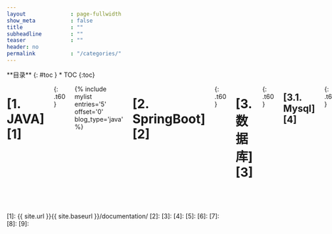 ```yaml
---
layout              : page-fullwidth
show_meta           : false
title               : ""
subheadline         : ""
teaser              : ""
header: no
permalink           : "/categories/"
---
```



<div class="medium-4 medium-push-9 columns" markdown="1">
<div id = "wheel" class="panel radius" markdown="1">
**目录**
{: #toc }
*  TOC
{:toc}
</div>
</div><!-- /.medium-4.columns -->
<div class="medium-8 medium-pull-4 columns" markdown="1">


# [1. JAVA][1]
{: .t60 }

{% include mylist entries='5' offset='0' blog_type='java' %}


# [2. SpringBoot][2]
{: .t60 }

# [3. 数据库][3]
{: .t60 }


## [3.1. Mysql][4]
{: .t60 }


## [3.2. Oracle][5]
{: .t60 }



# [4. 中间件][6]
{: .t60 }



## [4.1. Redis][7]
{: .t60 }



## [4.2. 消息中间件][8]
{: .t60 }



### [4.2.1. RabbitMQ][9]
{: .t60 }



# [5. AI][10]
{: .t60 }



# [6. 数据分析][11]
{: .t60 }



# [7. 未分类][12]
{: .t60 }



</div>


[1]: {{ site.url }}{{ site.baseurl }}/documentation/
[2]:
[3]:
[4]:
[5]:
[6]:
[7]:
[8]:
[9]:
